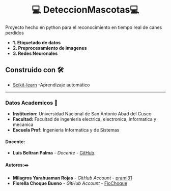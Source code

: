 
# **<center> 💻  DeteccionMascotas💻 </center>**
Proyecto hecho en python para el reconocimiento en tiempo real de canes perdidos
* **1. Etiquetado de datos** 
* **2. Preprocesamiento de imagenes**
* **3. Redes Neuronales** 


## Construido con 🛠️


* [Scikit-learn](https://scikit-learn.org/stable/) -Aprendizaje automático


---

### Datos Academicos 📖

- **Institucion:** Universidad Nacional de San Antonio Abad del Cusco
- **Facultad:** Facultad de ingenieria electrica, electronica, informatica y mecanica
- **Escuela Prof:** Ingenieria Informatica y de Sistemas

#### Docente:

- **Luis Beltran Palma** - _Docente_ - [GitHub](https://github.com/nitanilla).

#### Autores:✒️
- **Milagros Yarahuaman Rojas** - _GitHub Account_ - [prami31](https://github.com/prami31)
- **Fiorella Choque Bueno** - _GitHub Account_ - [FioChoque](https://github.com/FioChoque)
